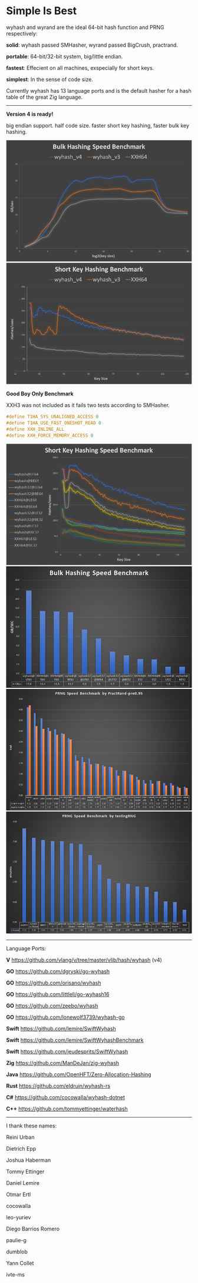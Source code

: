 Simple Is Best
====

wyhash and wyrand are the ideal 64-bit hash function and PRNG respectively: 

**solid**:  wyhash passed SMHasher, wyrand passed BigCrush, practrand.

**portable**: 64-bit/32-bit system, big/little endian.
  
**fastest**:  Effecient on all machines, exspecially for short keys.
  
**simplest**: In the sense of code size.

Currently wyhash has 13 language ports and is the default hasher for a hash table of the great Zig language.

----------------------------------------

**Version 4 is ready!**

big endian support. half code size. faster short key hashing, faster bulk key hashing.

![](Clipboard05.png)
![](Clipboard06.png)

**Good Boy Only Benchmark** 

XXH3 was not included as it fails two tests according to SMHasher.

```C
#define T1HA_SYS_UNALIGNED_ACCESS 0
#define T1HA_USE_FAST_ONESHOT_READ 0
#define XXH_INLINE_ALL
#define XXH_FORCE_MEMORY_ACCESS 0
```
![](Clipboard03.png)
![](Clipboard04.png)
![](Clipboard01.png)
![](Clipboard02.png)

----------------------------------------

Language Ports:

**V** https://github.com/vlang/v/tree/master/vlib/hash/wyhash (v4)

**GO**  https://github.com/dgryski/go-wyhash

**GO**  https://github.com/orisano/wyhash

**GO** https://github.com/littleli/go-wyhash16

**GO** https://github.com/zeebo/wyhash

**GO** https://github.com/lonewolf3739/wyhash-go

**Swift** https://github.com/lemire/SwiftWyhash

**Swift**  https://github.com/lemire/SwiftWyhashBenchmark

**Swift**  https://github.com/jeudesprits/SwiftWyhash

**Zig** https://github.com/ManDeJan/zig-wyhash

**Java** https://github.com/OpenHFT/Zero-Allocation-Hashing

**Rust**  https://github.com/eldruin/wyhash-rs

**C#**  https://github.com/cocowalla/wyhash-dotnet

**C++**  https://github.com/tommyettinger/waterhash

----------------------------------------

I thank these names:

Reini Urban

Dietrich Epp

Joshua Haberman

Tommy Ettinger

Daniel Lemire

Otmar Ertl

cocowalla

leo-yuriev

Diego Barrios Romero

paulie-g 

dumblob

Yann Collet

ivte-ms
